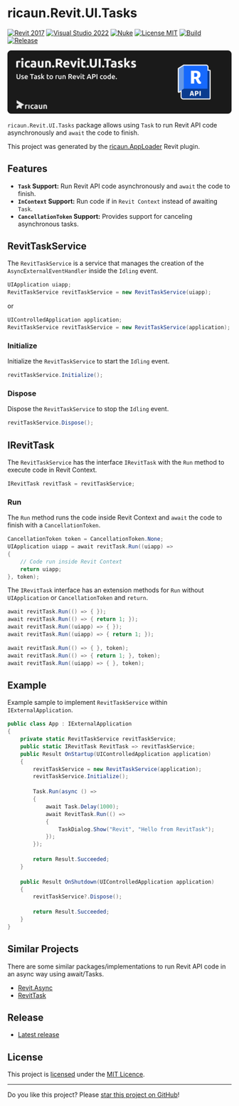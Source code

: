 # ricaun.Revit.UI.Tasks

[![Revit 2017](https://img.shields.io/badge/Revit-2017+-blue.svg)](https://github.com/ricaun-io/ricaun.Revit.UI.Tasks)
[![Visual Studio 2022](https://img.shields.io/badge/Visual%20Studio-2022-blue)](https://github.com/ricaun-io/ricaun.Revit.UI.Tasks)
[![Nuke](https://img.shields.io/badge/Nuke-Build-blue)](https://nuke.build/)
[![License MIT](https://img.shields.io/badge/License-MIT-blue.svg)](LICENSE)
[![Build](https://github.com/ricaun-io/ricaun.Revit.UI.Tasks/actions/workflows/Build.yml/badge.svg)](https://github.com/ricaun-io/ricaun.Revit.UI.Tasks/actions)
[![Release](https://img.shields.io/nuget/v/ricaun.Revit.UI.Tasks?logo=nuget&label=release&color=blue)](https://www.nuget.org/packages/ricaun.Revit.UI.Tasks)

[![ricaun.Revit.UI.Tasks](https://raw.githubusercontent.com/ricaun-io/ricaun.Revit.UI.Tasks/develop/assets/ricaun.Revit.UI.Tasks.png)](https://github.com/ricaun-io/ricaun.Revit.UI.Tasks)

`ricaun.Revit.UI.Tasks` package allows using `Task` to run Revit API code asynchronously and `await` the code to finish.

This project was generated by the [ricaun.AppLoader](https://ricaun.com/AppLoader/) Revit plugin.

## Features

* **`Task` Support:**
  Run Revit API code asynchronously and `await` the code to finish.
* **`InContext` Support:**
  Run code if in `Revit Context` instead of awaiting `Task`.
* **`CancellationToken` Support:**
  Provides support for canceling asynchronous tasks.

## RevitTaskService

The `RevitTaskService` is a service that manages the creation of the `AsyncExternalEventHandler` inside the `Idling` event.

```C#
UIApplication uiapp;
RevitTaskService revitTaskService = new RevitTaskService(uiapp);
```

or

```C#
UIControlledApplication application;
RevitTaskService revitTaskService = new RevitTaskService(application);
```

### Initialize

Initialize the `RevitTaskService` to start the `Idling` event.

```C#
revitTaskService.Initialize();
```

### Dispose

Dispose the `RevitTaskService` to stop the `Idling` event.

```C#
revitTaskService.Dispose();
```

## IRevitTask

The `RevitTaskService` has the interface `IRevitTask` with the `Run` method to execute code in Revit Context.

```C#
IRevitTask revitTask = revitTaskService;
```

### Run

The `Run` method runs the code inside Revit Context and `await` the code to finish with a `CancellationToken`.

```C#
CancellationToken token = CancellationToken.None;
UIApplication uiapp = await revitTask.Run((uiapp) =>
{
    // Code run inside Revit Context
    return uiapp;
}, token);
```

The `IRevitTask` interface has an extension methods for `Run` without `UIApplication` or `CancellationToken` and `return`.

```C#
await revitTask.Run(() => { });
await revitTask.Run(() => { return 1; });
await revitTask.Run((uiapp) => { });
await revitTask.Run((uiapp) => { return 1; });
```

```C#
await revitTask.Run(() => { }, token);
await revitTask.Run(() => { return 1; }, token);
await revitTask.Run((uiapp) => { }, token);
```

## Example

Example sample to implement `RevitTaskService` within `IExternalApplication`.

```C#
public class App : IExternalApplication
{
    private static RevitTaskService revitTaskService;
    public static IRevitTask RevitTask => revitTaskService;
    public Result OnStartup(UIControlledApplication application)
    {
        revitTaskService = new RevitTaskService(application);
        revitTaskService.Initialize();

        Task.Run(async () =>
        {
            await Task.Delay(1000);
            await RevitTask.Run(() =>
            {
                TaskDialog.Show("Revit", "Hello from RevitTask");
            });
        });

        return Result.Succeeded;
    }

    public Result OnShutdown(UIControlledApplication application)
    {
        revitTaskService?.Dispose();

        return Result.Succeeded;
    }
}
```

## Similar Projects

There are some similar packages/implementations to run Revit API code in an async way using await/Tasks.

* [Revit.Async](https://github.com/KennanChan/Revit.Async)
* [RevitTask](https://github.com/WhiteSharq/RevitTask)

## Release

* [Latest release](https://github.com/ricaun-io/ricaun.Revit.UI.Tasks/releases/latest)

## License

This project is [licensed](LICENSE) under the [MIT Licence](https://en.wikipedia.org/wiki/MIT_License).

---

Do you like this project? Please [star this project on GitHub](https://github.com/ricaun-io/ricaun.Revit.UI.Tasks/stargazers)!